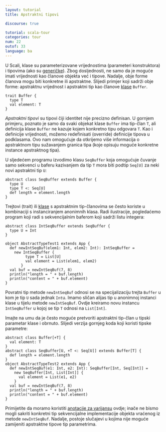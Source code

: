 ```yaml
---
layout: tutorial
title: Apstraktni tipovi

discourse: true

tutorial: scala-tour
categories: tour
num: 22
outof: 33
language: ba
---
```


U Scali, klase su parameterizovane vrijednostima (parameteri konstruktora) i tipovima (ako su [generičke](generic-classes.html)).
Zbog dosljednosti, ne samo da je moguće imati vrijednosti kao članove objekta već i tipove. 
Nadalje, obje forme članova mogu biti konkretne ili apstraktne.
Slijedi primjer koji sadrži obje forme: apstraktnu vrijednost i apstraktni tip kao članove [klase](traits.html) `Buffer`.
 
    trait Buffer {
      type T
      val element: T
    }
 
*Apstraktni tipovi* su tipovi čiji identitet nije precizno definisan.
U gornjem primjeru, poznato je samo da svaki objekat klase `Buffer` ima tip-član `T`, 
ali definicija klase `Buffer` ne kazuje kojem konkretno tipu odgovara `T`. 
Kao i definicije vrijednosti, možemo redefinisati (override) definicije tipova u podklasama.
Ovo nam omogućuje da otkrijemo više informacija o apstraktnom tipu sužavanjem granica tipa (koje opisuju moguće konkretne instance apstraktnog tipa).

U sljedećem programu izvodimo klasu `SeqBuffer` koja omogućuje čuvanje samo sekvenci u baferu kazivanjem da tip `T` 
mora biti podtip `Seq[U]` za neki novi apstraktni tip `U`:
 
    abstract class SeqBuffer extends Buffer {
      type U
      type T <: Seq[U]
      def length = element.length
    }
 
Trejtovi (trait) ili [klase](classes.html) s apstraktnim tip-članovima se često koriste u kombinaciji s instanciranjem anonimnih klasa. 
Radi ilustracije, pogledaćemo program koji radi s sekvencijalnim baferom koji sadrži listu integera:
 
    abstract class IntSeqBuffer extends SeqBuffer {
      type U = Int
    }
    
    object AbstractTypeTest1 extends App {
      def newIntSeqBuf(elem1: Int, elem2: Int): IntSeqBuffer =
        new IntSeqBuffer {
             type T = List[U]
             val element = List(elem1, elem2)
           }
      val buf = newIntSeqBuf(7, 8)
      println("length = " + buf.length)
      println("content = " + buf.element)
    }
 
Povratni tip metode `newIntSeqBuf` odnosi se na specijalizaciju trejta `Buffer` u kom je tip `U` sada jednak `Int`u.
Imamo sličan alijas tip u anonimnoj instanci klase u tijelu metode `newIntSeqBuf`.
Ovdje kreiramo novu instancu `IntSeqBuffer` u kojoj se tip `T` odnosi na `List[Int]`.

Imajte na umu da je često moguće pretvoriti apstraktni tip-član u tipski parametar klase i obrnuto.
Slijedi verzija gornjeg koda koji koristi tipske parametre:
 
    abstract class Buffer[+T] {
      val element: T
    }
    abstract class SeqBuffer[U, +T <: Seq[U]] extends Buffer[T] {
      def length = element.length
    }
    object AbstractTypeTest2 extends App {
      def newIntSeqBuf(e1: Int, e2: Int): SeqBuffer[Int, Seq[Int]] =
        new SeqBuffer[Int, List[Int]] {
          val element = List(e1, e2)
        }
      val buf = newIntSeqBuf(7, 8)
      println("length = " + buf.length)
      println("content = " + buf.element)
    }
 
Primijetite da moramo koristiti [anotacije za varijansu](variances.html) ovdje;
inače ne bismo mogli sakriti konkretni tip sekvencijalne implementacije objekta vraćenog iz metode `newIntSeqBuf`.
Nadalje, postoje slučajevi u kojima nije moguće zamijeniti apstraktne tipove tip parametrima.

